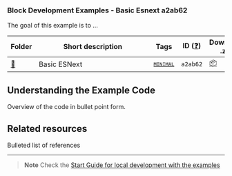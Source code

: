 ### Block Development Examples - Basic Esnext a2ab62

The goal of this example is to ...

<!-- Please, do not remove these @TABLE EXAMPLES BEGIN and @TABLE EXAMPLES END comments or modify the table inside. This table is automatically generated from the data at _data/examples.json and _data/tags.json -->
<!-- @TABLE EXAMPLES BEGIN -->
| Folder                                                                                               | <span style="display: inline-block; width:250px">Short description</span> | Tags                                                                                                                           | ID ([❓](https://github.com/WordPress/block-development-examples/wiki/04-Why-an-ID-for-every-example%3F "Why an ID for every example?")) | Download .zip                                                                                                                                                                                                                                                   | Live Demo                                                                                                                                                                                                                                                                                                                                                                                                                                                                                                                                                                                                                                                                                                                                                                                                                                                                      |
| ---------------------------------------------------------------------------------------------------- | ------------------------------------------------------------------------- | ------------------------------------------------------------------------------------------------------------------------------ | --------------------------------------------------------------------------------------------------------------------------------------- | --------------------------------------------------------------------------------------------------------------------------------------------------------------------------------------------------------------------------------------------------------------- | ------------------------------------------------------------------------------------------------------------------------------------------------------------------------------------------------------------------------------------------------------------------------------------------------------------------------------------------------------------------------------------------------------------------------------------------------------------------------------------------------------------------------------------------------------------------------------------------------------------------------------------------------------------------------------------------------------------------------------------------------------------------------------------------------------------------------------------------------------------------------------ |
| [📁](https://github.com/WordPress/block-development-examples/tree/trunk/plugins/basic-esnext-a2ab62) | Basic ESNext                                                              | <small><code><a href="https://github.com/WordPress/block-development-examples/wiki/03-Tags#minimal">MINIMAL</a></code></small> | `a2ab62`                                                                                                                                | [📦](https://raw.githubusercontent.com/WordPress/block-development-examples/deploy/zips/basic-esnext-a2ab62.zip "Install the plugin using this zip and activate it. Then use the ID of the block (a2ab62) to find it and add it to a post to see it in action") | [![](https://raw.githubusercontent.com/WordPress/block-development-examples/trunk/_assets/icon-wp.svg)](https://playground.wordpress.net/#%7B%20%22landingPage%22:%20%22/wp-admin/post.php?post=4&action=edit%22,%20%22steps%22:%20[%20%7B%20%22step%22:%20%22login%22,%20%22username%22:%20%22admin%22,%20%22password%22:%20%22password%22%20%7D,%20%7B%20%22step%22:%20%22mkdir%22,%20%22path%22:%20%22/downloads%22%20%7D,%20%7B%20%22step%22:%20%22writeFile%22,%20%22path%22:%20%22/downloads/plugin.zip%22,%20%22data%22:%20%7B%20%22resource%22:%20%22url%22,%20%22url%22:%20%22https://raw.githubusercontent.com/WordPress/block-development-examples/deploy/zips/basic-esnext-a2ab62.zip%22,%20%22caption%22:%20%22Downloading%20plugin...%22%20%7D%20%7D,%20%7B%20%22step%22:%20%22installPlugin%22,%20%22pluginZipFile%22:%20%7B%20%22resource%22:%20%22vfs%22,%20%22path%22:%20%22/downloads/plugin.zip%22%20%7D%20%7D,%20%7B%20%22step%22:%20%22runPHP%22,%20%22code%22:%20%22%3C?php%20require%20'/wordpress/wp-load.php';%20wp_insert_post(%20array('post_title'%20%20%20%20=%3E%20'Test%20block','post_content'%20%20=%3E%20'%3C!--%20wp:block-development-examples/basic-esnext-a2ab62%20--%3E%3Cdiv%20style=\%22background-color:#900;color:#fff;padding:20px\%22%20class=\%22wp-block-block-development-examples-basic-esnext-a2ab62\%22%3EHello%20World,%20step%201%20(from%20the%20frontend).%3C/div%3E%3C!--%20/wp:block-development-examples/basic-esnext-a2ab62%20--%3E',%20'post_status'%20%20%20=%3E%20'publish',%20'post_author'%20%20%20=%3E%201%20)%20);%22%20%7D%20]%20%7D "Use the ID of the block (a2ab62) to find it and add it to a post to see it in action") |
<!-- @TABLE EXAMPLES END -->

## Understanding the Example Code

Overview of the code in bullet point form.

## Related resources

Bulleted list of references

----

> **Note**
> Check the [Start Guide for local development with the examples](https://github.com/WordPress/block-development-examples/wiki/02-Examples#start-guide-for-local-development-with-the-examples)
